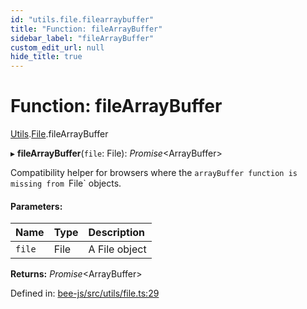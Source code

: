 ```yaml
---
id: "utils.file.filearraybuffer"
title: "Function: fileArrayBuffer"
sidebar_label: "fileArrayBuffer"
custom_edit_url: null
hide_title: true
---
```


# Function: fileArrayBuffer

[Utils](../modules/utils.md).[File](../modules/utils.file.md).fileArrayBuffer

▸ **fileArrayBuffer**(`file`: File): *Promise*<ArrayBuffer\>

Compatibility helper for browsers where the `arrayBuffer function is
missing from `File` objects.

#### Parameters:

Name | Type | Description |
:------ | :------ | :------ |
`file` | File | A File object    |

**Returns:** *Promise*<ArrayBuffer\>

Defined in: [bee-js/src/utils/file.ts:29](https://github.com/ethersphere/bee-js/blob/ce4d3fa/src/utils/file.ts#L29)
